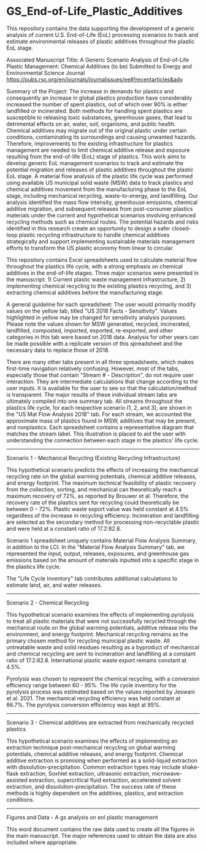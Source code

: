 # GS_End-of-Life_Plastic_Additives
This repository contains the data supporting the development of a generic analysis of current U.S. End-of-Life (EoL) processing scenarios to track and estimate environmental releases of plastic additives throughout the plastic EoL stage.

Associated Manuscript Title: A Generic Scenario Analysis of End-of-Life Plastic Management: Chemical Additives 
(to be) Submitted to Energy and Environmental Science Journal
https://pubs.rsc.org/en/journals/journalissues/ee#!recentarticles&adv


Summary of the Project:
The increase in demands for plastics and consequently an increase in global plastics production have considerably increased the number of spent plastics, out of which over 90% is either landfilled or incinerated. Both methods for handling spent plastics are susceptible to releasing toxic substances, greenhouse gases, that lead to detrimental effects on air, water, soil, organisms, and public health. Chemical additives may migrate out of the original plastic under certain conditions, contaminating its surroundings and causing unwanted hazards. Therefore, improvements to the existing infrastructure for plastics management are needed to limit chemical additive release and exposure resulting from the end-of-life (EoL) stage of plastics. This work aims to develop generic EoL management scenarios to track and estimate the potential migration and releases of plastic additives throughout the plastic EoL stage. A material flow analysis of the plastic life cycle was performed using available US municipal solid waste (MSW) data to track plastics and chemical additives movement from the manufacturing phase to the EoL stage, including mechanical recycling, waste-to-energy, and landfilling. Our analysis identified the mass flow intensity, greenhouse emissions, chemical additive migration, and subsequent releases from post-consumer plastics materials under the current and hypothetical scenarios involving enhanced recycling methods such as chemical routes. The potential hazards and risks identified in this research create an opportunity to design a safer closed-loop plastic recycling infrastructure to handle chemical additives strategically and support implementing sustainable materials management efforts to transform the US plastic economy from linear to circular.


This repository contains Excel spreadsheets used to calculate material flow throughout the plastics life cycle, with a strong emphasis on chemical additives in the end-of-life stages. Three major scenarios were presented in the manuscript: 1) Current plastic waste management infrastructure, 2) implementing chemical recycling to the existing plastics recycling, and 3) extracting chemical additives before the manufacturing stage. 

A general guideline for each spreadsheet: The user would primarily modify values on the yellow tab, titled "US 2018 Facts - Sensitivity". Values highlighted in yellow may be changed for sensitivity analysis purposes. Please note the values shown for MSW generated, recycled, incinerated, landfilled, composted, imported, exported, re-exported, and other categories in this tab were based on 2018 data. Analysis for other years can be made possible with a replicate version of this spreadsheet and the necessary data to replace those of 2018.

There are many other tabs present in all three spreadsheets, which makes first-time navigation relatively confusing. However, most of the tabs, especially those that contain "Stream # - Description", do not require user interaction. They are intermediate calculations that change according to the user inputs. It is available for the user to see so that the calculation/method is transparent. The major results of these individual stream tabs are ultimately compiled into one summary tab. All streams throughout the plastics life cycle, for each respective scenario (1, 2, and 3), are shown in the "US Mat Flow Analysis 2018" tab. For each stream, we accounted the approximate mass of plastics found in MSW, additives that may be present, and nonplastics. Each spreadsheet contains a representative diagram that matches the stream label. This illustration is placed to aid the user with understanding the connection between each stage in the plastics' life cycle.


_____________________________________
Scenario 1 - Mechanical Recycling (Existing Recycling Infrastructure)

This hypothetical scenario predicts the effects of increasing the mechanical recycling rate on the global warming potentials, chemical additive releases, and energy footprint. The maximum technical feasibility of plastic recovery from the collection, sorting, and mechanical can theoretically reach a maximum recovery of 72%, as reported by Brouwer et al. Therefore, the recovery rate of the plastics sent for recycling could theoretically be between 0 – 72%. Plastic waste export value was held constant at 4.5% regardless of the increase in recycling efficiency. Incineration and landfilling are selected as the secondary method for processing non-recyclable plastic and were held at a constant ratio of 17.2:82.8. 

Scenario 1 spreadsheet uniquely contains Material Flow Analysis Summary, in addition to the LCI. In the "Material Flow Analysis Summary" tab, we represented the input, output, releases, exposures, and greenhouse gas emissions based on the amount of materials inputted into a specific stage in the plastics life cycle. 

The "Life Cycle Inventory" tab contributes additional calculations to estimate land, air, and water releases. 

_____________________________________
Scenario 2 - Chemical Recycling

This hypothetical scenario examines the effects of implementing pyrolysis to treat all plastic materials that were not successfully recycled through the mechanical route on the global warming potentials, additive release into the environment, and energy footprint. Mechanical recycling remains as the primary chosen method for recycling municipal plastic waste.  All untreatable waste and solid residues resulting as a byproduct of mechanical and chemical recycling are sent to incineration and landfilling at a constant ratio of 17.2:82.8. International plastic waste export remains constant  at 4.5%. 

Pyrolysis was chosen to represent the chemical recycling, with a conversion efficiency range between 60 - 95%. 
The life cycle inventory for the pyrolysis process was estimated based on the values reported by Jeswani et al. 2021. The mechanical recycling efficiency was held constant at 66.7%. The pyrolysis conversion efficiency was kept at 95%.

_____________________________________
Scenario 3 - Chemical additives are extracted from mechanically recycled plastics

This hypothetical scenario examines the effects of implementing an extraction technique post-mechanical recycling on global warming potentials, chemical additive releases, and energy footprint. Chemical additive extraction is promising when performed as a solid-liquid extraction with dissolution-precipitation. Common extraction types may include shake-flask extraction, Soxhlet extraction, ultrasonic extraction, microwave-assisted extraction, supercritical fluid extraction, accelerated solvent extraction, and dissolution-precipitation. The success rate of these methods is highly dependent on the additives, plastics, and extraction conditions. 

______________________________________
Figures and Data - A gs analysis on eol plastic management

This word document contains the raw data used to create all the figures in the main manuscript. The major references used to obtain the data are also included where appropriate.
